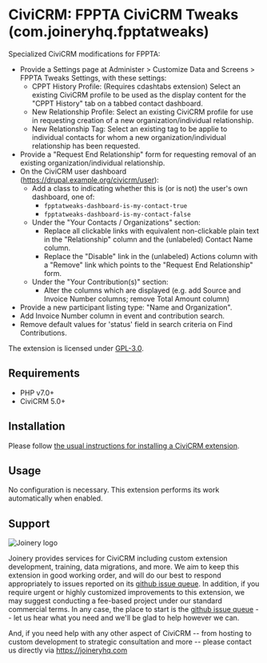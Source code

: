 # CiviCRM: FPPTA CiviCRM Tweaks (com.joineryhq.fpptatweaks)

Specialized CiviCRM modifications for FPPTA:

* Provide a Settings page at Administer > Customize Data and Screens > FPPTA Tweaks Settings, with these settings:
  * CPPT History Profile: (Requires cdashtabs extension) Select an existing CiviCRM profile to be used as the display content for the "CPPT History" tab on a tabbed contact dashboard.
  * New Relationship Profile: Select an existing CiviCRM profile for use in requesting creation of a new organization/individual relationship.
  * New Relationship Tag: Select an existing tag to be applie to individual contacts for whom a new organization/individual relationship has been requested.
* Provide a "Request End Relationship" form for requesting removal of an existing organization/individual relationship.
* On the CiviCRM user dashboard (https://drupal.example.org/civicrm/user):
  * Add a class to <body> indicating whether this is (or is not) the user's own dashboard, one of:
    * `fpptatweaks-dashboard-is-my-contact-true`
    * `fpptatweaks-dashboard-is-my-contact-false`
  * Under the "Your Contacts / Organizations" section:
	* Replace all clickable links with equivalent non-clickable plain text in the "Relationship" column and the (unlabeled) Contact Name column.
	* Replace the "Disable" link in the (unlabeled) Actions column with a "Remove" link which points to the "Request End Relationship" form.
  * Under the "Your Contribution(s)" section:
    * Alter the columns which are displayed (e.g. add Source and Invoice Number columns; remove Total Amount column)
* Provide a new participant listing type: "Name and Organization".
* Add Invoice Number column in event and contribution search.
* Remove default values for 'status' field in search criteria on Find Contributions.

The extension is licensed under [GPL-3.0](LICENSE.txt).

## Requirements

* PHP v7.0+
* CiviCRM 5.0+

## Installation 

Please follow [the usual instructions for installing a CiviCRM extension](https://docs.civicrm.org/sysadmin/en/latest/customize/extensions/#installing-a-new-extension).

## Usage

No configuration is necessary. This extension performs its work automatically when enabled.

## Support
![Joinery logo](/images/joinery-logo.png)

Joinery provides services for CiviCRM including custom extension development, 
training, data migrations, and more. We aim to keep this extension in good 
working order, and will do our best to respond appropriately to issues reported 
on its [github issue queue](https://github.com/twomice/com.joineryhq.fpptatweaks/issues). 
In addition, if you require urgent or highly customized improvements to this 
extension, we may suggest conducting a fee-based project under our standard 
commercial terms.  In any case, the place to start is the 
[github issue queue](https://github.com/twomice/com.joineryhq.fpptatweaks/issues) 
-- let us hear what you need and we'll be glad to help however we can.

And, if you need help with any other aspect of CiviCRM -- from hosting to custom 
development to strategic consultation and more -- please contact us directly via 
https://joineryhq.com
